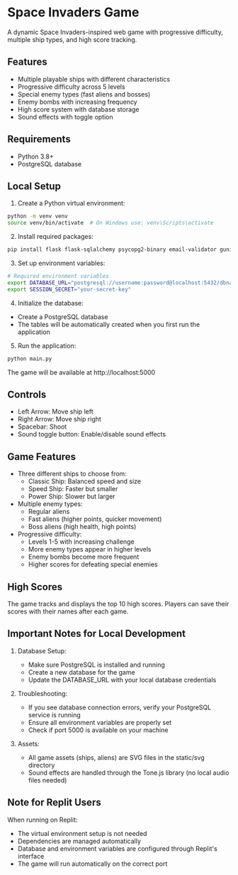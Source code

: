 # Space Invaders Game

A dynamic Space Invaders-inspired web game with progressive difficulty, multiple ship types, and high score tracking.

## Features
- Multiple playable ships with different characteristics
- Progressive difficulty across 5 levels
- Special enemy types (fast aliens and bosses)
- Enemy bombs with increasing frequency
- High score system with database storage
- Sound effects with toggle option

## Requirements
- Python 3.8+
- PostgreSQL database

## Local Setup

1. Create a Python virtual environment:
```bash
python -m venv venv
source venv/bin/activate  # On Windows use: venv\Scripts\activate
```

2. Install required packages:
```bash
pip install flask flask-sqlalchemy psycopg2-binary email-validator gunicorn
```

3. Set up environment variables:
```bash
# Required environment variables
export DATABASE_URL="postgresql://username:password@localhost:5432/dbname"
export SESSION_SECRET="your-secret-key"
```

4. Initialize the database:
- Create a PostgreSQL database
- The tables will be automatically created when you first run the application

5. Run the application:
```bash
python main.py
```

The game will be available at http://localhost:5000

## Controls
- Left Arrow: Move ship left
- Right Arrow: Move ship right
- Spacebar: Shoot
- Sound toggle button: Enable/disable sound effects

## Game Features
- Three different ships to choose from:
  - Classic Ship: Balanced speed and size
  - Speed Ship: Faster but smaller
  - Power Ship: Slower but larger
- Multiple enemy types:
  - Regular aliens
  - Fast aliens (higher points, quicker movement)
  - Boss aliens (high health, high points)
- Progressive difficulty:
  - Levels 1-5 with increasing challenge
  - More enemy types appear in higher levels
  - Enemy bombs become more frequent
  - Higher scores for defeating special enemies

## High Scores
The game tracks and displays the top 10 high scores. Players can save their scores with their names after each game.

## Important Notes for Local Development
1. Database Setup:
   - Make sure PostgreSQL is installed and running
   - Create a new database for the game
   - Update the DATABASE_URL with your local database credentials

2. Troubleshooting:
   - If you see database connection errors, verify your PostgreSQL service is running
   - Ensure all environment variables are properly set
   - Check if port 5000 is available on your machine

3. Assets:
   - All game assets (ships, aliens) are SVG files in the static/svg directory
   - Sound effects are handled through the Tone.js library (no local audio files needed)

## Note for Replit Users
When running on Replit:
- The virtual environment setup is not needed
- Dependencies are managed automatically
- Database and environment variables are configured through Replit's interface
- The game will run automatically on the correct port
